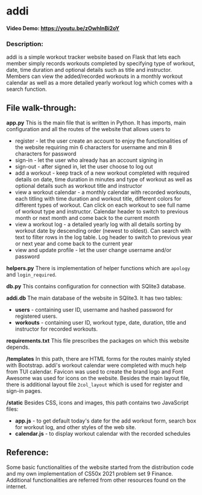 # addi
#### Video Demo:  https://youtu.be/zOwhlnBi2oY

### Description:

addi is a simple workout tracker website based on Flask that lets each member simply records workouts completed by specifying type of workout, date, time duration and optional details such as title and instructor. Members can view the added/recorded workouts in a monthly workout calendar as well as a more detailed yearly workout log which comes with a search function.

## File walk-through:

**app.py**
This is the main file that is written in Python. It has imports, main configuration and all the routes of the website that allows users to

 - register - let the user create an account to enjoy the functionalities of the website requiring min 6 characters for username and min 8 characters for password
 - sign-in - let the user who already has an account signing in
 - sign-out - after signed in, let the user choose to log out
 - add a workout - keep track of a new workout completed with required details on date, time duration in minutes and type of workout as well as optional details such as workout title and instructor
 - view a workout calendar - a monthly calendar with recorded workouts, each titling with time duration and workout title, different colors for different types of workout. Can click on each workout to see full name of workout type and instructor. Calendar header to switch to previous month or next month and come back to the current month
 - view a workout log - a detailed yearly log with all details sorting by workout date by descending order (newest to oldest). Can search with text to filter rows in the log table. Log header to switch to previous year or next year and come back to the current year
 - view and update profile - let the user change username and/or password

**helpers.py**
There is implementation of helper functions which are `apology` and `login_required`.

**db.py**
This contains configuration for connection with SQlite3 database.

**addi.db**
The main database of the website in SQlite3. It has two tables:

 - **users** - containing user ID, username and hashed password for registered users.
 - **workouts** - containing user ID, workout type, date, duration, title and instructor for recorded workouts.

**requirements.txt**
This file prescribes the packages on which this website depends.

**/templates**
In this path, there are HTML forms for the routes mainly styled with Bootstrap. addi's workout calendar were completed with much help from TUI calendar. Favicon was used to create the brand logo and Font Awesome was used for icons on the website.
Besides the main layout file, there is additional layout file `2col_layout` which is used for register and sign-in pages.

**/static**
Besides CSS, icons and images, this path contains two JavaScript files:

 - **app.js** - to get default today's date for the add workout form, search box for workout log, and other styles of the web site.
 - **calendar.js** - to display workout calendar with the recorded schedules

## Reference:
Some basic functionalities of the website started from the distribution code and my own implementation of CS50x 2021 problem set 9 Finance. Additional functionalities are referred from other resources found on the internet.